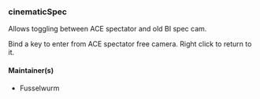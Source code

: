 ### cinematicSpec

Allows toggling between ACE spectator and old BI spec cam.

Bind a key to enter from ACE spectator free camera. Right click to return to it.

#### Maintainer(s)
* Fusselwurm
